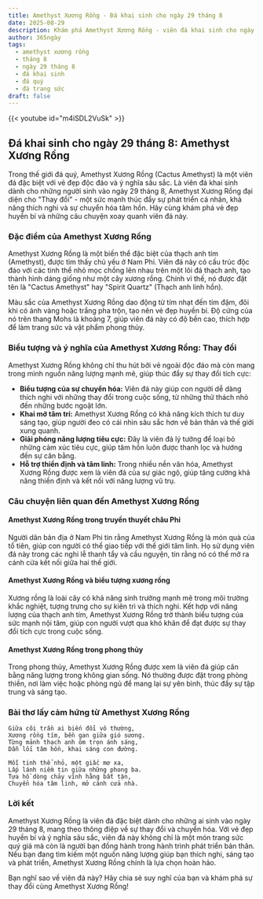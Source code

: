 ```yaml
---
title: Amethyst Xương Rồng - Đá khai sinh cho ngày 29 tháng 8
date: 2025-08-29
description: Khám phá Amethyst Xương Rồng - viên đá khai sinh cho ngày 29 tháng 8, biểu tượng của Thay đổi. Cùng tìm hiểu ý nghĩa sâu sắc của viên đá độc đáo này.
author: 365ngày
tags:
  - amethyst xương rồng
  - tháng 8
  - ngày 29 tháng 8
  - đá khai sinh
  - đá quý
  - đá trang sức
draft: false
---
```


{{< youtube id="m4iSDL2VuSk" >}}

## Đá khai sinh cho ngày 29 tháng 8: Amethyst Xương Rồng

Trong thế giới đá quý, Amethyst Xương Rồng (Cactus Amethyst) là một viên đá đặc biệt với vẻ đẹp độc đáo và ý nghĩa sâu sắc. Là viên đá khai sinh dành cho những người sinh vào ngày 29 tháng 8, Amethyst Xương Rồng đại diện cho "Thay đổi" - một sức mạnh thúc đẩy sự phát triển cá nhân, khả năng thích nghi và sự chuyển hóa tâm hồn. Hãy cùng khám phá vẻ đẹp huyền bí và những câu chuyện xoay quanh viên đá này.

### Đặc điểm của Amethyst Xương Rồng

Amethyst Xương Rồng là một biến thể đặc biệt của thạch anh tím (Amethyst), được tìm thấy chủ yếu ở Nam Phi. Viên đá này có cấu trúc độc đáo với các tinh thể nhỏ mọc chồng lên nhau trên một lõi đá thạch anh, tạo thành hình dáng giống như một cây xương rồng. Chính vì thế, nó được đặt tên là "Cactus Amethyst" hay "Spirit Quartz" (Thạch anh linh hồn).

Màu sắc của Amethyst Xương Rồng dao động từ tím nhạt đến tím đậm, đôi khi có ánh vàng hoặc trắng pha trộn, tạo nên vẻ đẹp huyền bí. Độ cứng của nó trên thang Mohs là khoảng 7, giúp viên đá này có độ bền cao, thích hợp để làm trang sức và vật phẩm phong thủy.

### Biểu tượng và ý nghĩa của Amethyst Xương Rồng: Thay đổi

Amethyst Xương Rồng không chỉ thu hút bởi vẻ ngoài độc đáo mà còn mang trong mình nguồn năng lượng mạnh mẽ, giúp thúc đẩy sự thay đổi tích cực:

- **Biểu tượng của sự chuyển hóa:** Viên đá này giúp con người dễ dàng thích nghi với những thay đổi trong cuộc sống, từ những thử thách nhỏ đến những bước ngoặt lớn.
- **Khai mở tâm trí:** Amethyst Xương Rồng có khả năng kích thích tư duy sáng tạo, giúp người đeo có cái nhìn sâu sắc hơn về bản thân và thế giới xung quanh.
- **Giải phóng năng lượng tiêu cực:** Đây là viên đá lý tưởng để loại bỏ những cảm xúc tiêu cực, giúp tâm hồn luôn được thanh lọc và hướng đến sự cân bằng.
- **Hỗ trợ thiền định và tâm linh:** Trong nhiều nền văn hóa, Amethyst Xương Rồng được xem là viên đá của sự giác ngộ, giúp tăng cường khả năng thiền định và kết nối với năng lượng vũ trụ.

### Câu chuyện liên quan đến Amethyst Xương Rồng

#### **Amethyst Xương Rồng trong truyền thuyết châu Phi**

Người dân bản địa ở Nam Phi tin rằng Amethyst Xương Rồng là món quà của tổ tiên, giúp con người có thể giao tiếp với thế giới tâm linh. Họ sử dụng viên đá này trong các nghi lễ thanh tẩy và cầu nguyện, tin rằng nó có thể mở ra cánh cửa kết nối giữa hai thế giới.

#### **Amethyst Xương Rồng và biểu tượng xương rồng**

Xương rồng là loài cây có khả năng sinh trưởng mạnh mẽ trong môi trường khắc nghiệt, tượng trưng cho sự kiên trì và thích nghi. Kết hợp với năng lượng của thạch anh tím, Amethyst Xương Rồng trở thành biểu tượng của sức mạnh nội tâm, giúp con người vượt qua khó khăn để đạt được sự thay đổi tích cực trong cuộc sống.

#### **Amethyst Xương Rồng trong phong thủy**

Trong phong thủy, Amethyst Xương Rồng được xem là viên đá giúp cân bằng năng lượng trong không gian sống. Nó thường được đặt trong phòng thiền, nơi làm việc hoặc phòng ngủ để mang lại sự yên bình, thúc đẩy sự tập trung và sáng tạo.

### Bài thơ lấy cảm hứng từ Amethyst Xương Rồng

```
Giữa cõi trần ai biến đổi vô thường,
Xương rồng tím, bền gan giữa gió sương.
Từng mảnh thạch anh ôm trọn ánh sáng,
Dẫn lối tâm hồn, khai sáng con đường.

Mỗi tinh thể nhỏ, một giấc mơ xa,
Lấp lánh niềm tin giữa những phong ba.
Tựa hồ dòng chảy vĩnh hằng bất tận,
Chuyển hóa tâm linh, mở cánh cửa nhà.
```

### Lời kết

Amethyst Xương Rồng là viên đá đặc biệt dành cho những ai sinh vào ngày 29 tháng 8, mang theo thông điệp về sự thay đổi và chuyển hóa. Với vẻ đẹp huyền bí và ý nghĩa sâu sắc, viên đá này không chỉ là một món trang sức quý giá mà còn là người bạn đồng hành trong hành trình phát triển bản thân. Nếu bạn đang tìm kiếm một nguồn năng lượng giúp bạn thích nghi, sáng tạo và phát triển, Amethyst Xương Rồng chính là lựa chọn hoàn hảo.

Bạn nghĩ sao về viên đá này? Hãy chia sẻ suy nghĩ của bạn và khám phá sự thay đổi cùng Amethyst Xương Rồng!